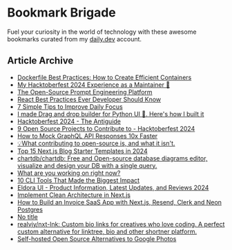# Bookmark Brigade
Fuel your curiosity in the world of technology with these awesome bookmarks curated from my [daily.dev](https://app.daily.dev/Anmol-Baranwal) account.

## Article Archive

<!-- DAILY-DEV-BOOKMARKS:START -->
- [Dockerfile Best Practices: How to Create Efficient Containers](https://app.daily.dev/posts/eZpztUaE0?utm_source=rss&utm_medium=bookmarks&utm_campaign=iWZFqWGzJuZ3TMf4ZW9aZ)
- [My Hacktoberfest 2024 Experience as a Maintainer 🙌](https://app.daily.dev/posts/EkSUpAjAG?utm_source=rss&utm_medium=bookmarks&utm_campaign=iWZFqWGzJuZ3TMf4ZW9aZ)
- [The Open-Source Prompt Engineering Platform](https://app.daily.dev/posts/96boBs6OZ?utm_source=rss&utm_medium=bookmarks&utm_campaign=iWZFqWGzJuZ3TMf4ZW9aZ)
- [React Best Practices Ever Developer Should Know](https://app.daily.dev/posts/NaE6Ypy7x?utm_source=rss&utm_medium=bookmarks&utm_campaign=iWZFqWGzJuZ3TMf4ZW9aZ)
- [7 Simple Tips to Improve Daily Focus](https://app.daily.dev/posts/qhzH72fZv?utm_source=rss&utm_medium=bookmarks&utm_campaign=iWZFqWGzJuZ3TMf4ZW9aZ)
- [I made Drag and drop builder for Python UI 🤯. Here&#39;s how I built it](https://app.daily.dev/posts/TUh3yBu83?utm_source=rss&utm_medium=bookmarks&utm_campaign=iWZFqWGzJuZ3TMf4ZW9aZ)
- [Hacktoberfest 2024 - The Antiguide](https://app.daily.dev/posts/ysBo3dp5E?utm_source=rss&utm_medium=bookmarks&utm_campaign=iWZFqWGzJuZ3TMf4ZW9aZ)
- [9 Open Source Projects to Contribute to - Hacktoberfest 2024](https://app.daily.dev/posts/8jU52nJWC?utm_source=rss&utm_medium=bookmarks&utm_campaign=iWZFqWGzJuZ3TMf4ZW9aZ)
- [How to Mock GraphQL API Responses 10x Faster](https://app.daily.dev/posts/hitGRemrI?utm_source=rss&utm_medium=bookmarks&utm_campaign=iWZFqWGzJuZ3TMf4ZW9aZ)
- [💡What contributing to open-source is, and what it isn&#39;t.](https://app.daily.dev/posts/HlmIzTL8V?utm_source=rss&utm_medium=bookmarks&utm_campaign=iWZFqWGzJuZ3TMf4ZW9aZ)
- [Top 15 Next.js Blog Starter Templates in 2024](https://app.daily.dev/posts/56FsEeFHi?utm_source=rss&utm_medium=bookmarks&utm_campaign=iWZFqWGzJuZ3TMf4ZW9aZ)
- [chartdb/chartdb: Free and Open-source database diagrams editor, visualize and design your DB with a single query.](https://app.daily.dev/posts/KkMPsuqq3?utm_source=rss&utm_medium=bookmarks&utm_campaign=iWZFqWGzJuZ3TMf4ZW9aZ)
- [What are you working on right now?](https://app.daily.dev/posts/GHz1w8PDM?utm_source=rss&utm_medium=bookmarks&utm_campaign=iWZFqWGzJuZ3TMf4ZW9aZ)
- [10 CLI Tools That Made the Biggest Impact](https://app.daily.dev/posts/pqohBwJgO?utm_source=rss&utm_medium=bookmarks&utm_campaign=iWZFqWGzJuZ3TMf4ZW9aZ)
- [Eldora UI - Product Information, Latest Updates, and Reviews 2024](https://app.daily.dev/posts/39wNjwv0r?utm_source=rss&utm_medium=bookmarks&utm_campaign=iWZFqWGzJuZ3TMf4ZW9aZ)
- [Implement Clean Architecture in Next.js](https://app.daily.dev/posts/dztiZSSbK?utm_source=rss&utm_medium=bookmarks&utm_campaign=iWZFqWGzJuZ3TMf4ZW9aZ)
- [How to Build an Invoice SaaS App with Next.js, Resend, Clerk and Neon Postgres](https://app.daily.dev/posts/NSVtxyWeH?utm_source=rss&utm_medium=bookmarks&utm_campaign=iWZFqWGzJuZ3TMf4ZW9aZ)
- [No title](https://app.daily.dev/posts/hOGH42Mdw?utm_source=rss&utm_medium=bookmarks&utm_campaign=iWZFqWGzJuZ3TMf4ZW9aZ)
- [realvjy/nxt-lnk: Custom bio links for creatives who love coding. A perfect custom alternative for linktree, bio and other shortner platform.](https://app.daily.dev/posts/Y5nIf9zqB?utm_source=rss&utm_medium=bookmarks&utm_campaign=iWZFqWGzJuZ3TMf4ZW9aZ)
- [Self-hosted Open Source Alternatives to Google Photos](https://app.daily.dev/posts/ZrH2K1PRU?utm_source=rss&utm_medium=bookmarks&utm_campaign=iWZFqWGzJuZ3TMf4ZW9aZ)
<!-- DAILY-DEV-BOOKMARKS:END -->
